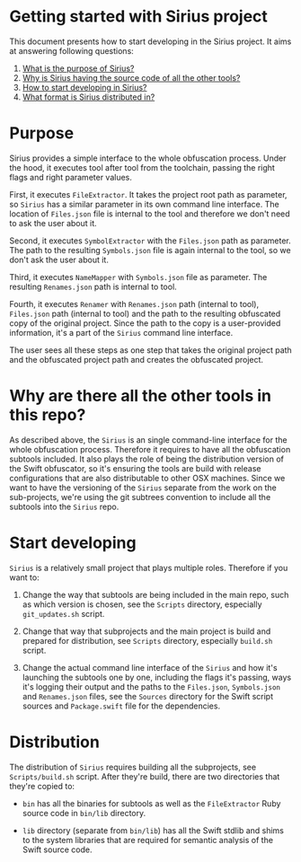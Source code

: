 # Getting started with Sirius project

This document presents how to start developing in the Sirius project. It aims at answering following questions:

1. [What is the purpose of Sirius?](#purpose)
2. [Why is Sirius having the source code of all the other tools?](#why)
3. [How to start developing in Sirius?](#how)
4. [What format is Sirius distributed in?](#what)

# <a name="purpose"></a> Purpose

Sirius provides a simple interface to the whole obfuscation process. Under the hood, it executes tool after tool from the toolchain, passing the right flags and right parameter values.

First, it executes `FileExtractor`. It takes the project root path as parameter, so `Sirius` has a similar parameter in its own command line interface. The location of `Files.json` file is internal to the tool and therefore we don't need to ask the user about it.

Second, it executes `SymbolExtractor` with the `Files.json` path as parameter. The path to the resulting `Symbols.json` file is again internal to the tool, so we don't ask the user about it.

Third, it executes `NameMapper` with `Symbols.json` file as parameter. The resulting `Renames.json` path is internal to tool.

Fourth, it executes `Renamer` with `Renames.json` path (internal to tool), `Files.json` path (internal to tool) and the path to the resulting obfuscated copy of the original project. Since the path to the copy is a user-provided information, it's a part of the `Sirius` command line interface.

The user sees all these steps as one step that takes the original project path and the obfuscated project path and creates the obfuscated project.

# <a name="why"></a> Why are there all the other tools in this repo?

As described above, the `Sirius` is an single command-line interface for the whole obfuscation process. Therefore it requires to have all the obfuscation subtools included. It also plays the role of being the distribution version of the Swift obfuscator, so it's ensuring the tools are build with release configurations that are also distributable to other OSX machines. Since we want to have the versioning of the `Sirius` separate from the work on the sub-projects, we're using the git subtrees convention to include all the subtools into the `Sirius` repo.

# <a name="how"></a> Start developing

`Sirius` is a relatively small project that plays multiple roles. Therefore if you want to:

1. Change the way that subtools are being included in the main repo, such as which version is chosen, see the `Scripts` directory, especially `git_updates.sh` script.

2. Change that way that subprojects and the main project is build and prepared for distribution, see `Scripts` directory, especially `build.sh` script.

3. Change the actual command line interface of the `Sirius` and how it's launching the subtools one by one, including the flags it's passing, ways it's logging their output and the paths to the `Files.json`, `Symbols.json` and `Renames.json` files, see the `Sources` directory for the Swift script sources and `Package.swift` file for the dependencies.

# <a name="what"></a> Distribution

The distribution of `Sirius` requires building all the subprojects, see `Scripts/build.sh` script. After they're build, there are two directories that they're copied to:

* `bin` has all the binaries for subtools as well as the `FileExtractor` Ruby source code in `bin/lib` directory.

* `lib` directory (separate from `bin/lib`) has all the Swift stdlib and shims to the system libraries that are required for semantic analysis of the Swift source code.
